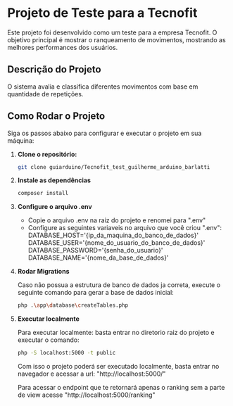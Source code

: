# Projeto de Teste para a Tecnofit

Este projeto foi desenvolvido como um teste para a empresa Tecnofit. 
O objetivo principal é mostrar o ranqueamento de movimentos, mostrando as melhores performances dos usuários.

## Descrição do Projeto

O sistema avalia e classifica diferentes movimentos com base em quantidade de repetições.

## Como Rodar o Projeto

Siga os passos abaixo para configurar e executar o projeto em sua máquina:

1. **Clone o repositório:**

   ```bash
   git clone guiarduino/Tecnofit_test_guilherme_arduino_barlatti

2. **Instale as dependências**

   ```bash
   composer install

3. **Configure o arquivo .env**

   - Copie o arquivo .env na raiz do projeto e renomei para ".env"
   - Configure as seguintes variaveis no arquivo que você criou ".env":
        DATABASE_HOST='{ip_da_maquina_do_banco_de_dados}'
        DATABASE_USER='{nome_do_usuario_do_banco_de_dados}'
        DATABASE_PASSWORD='{senha_do_usuario}'
        DATABASE_NAME='{nome_da_base_de_dados}'

4. **Rodar Migrations**

   Caso não possua a estrutura de banco de dados ja correta, execute o seguinte comando para gerar a base de dados inicial:
   ```bash
   php .\app\database\createTables.php

5. **Executar localmente**

   Para executar localmente: basta entrar no diretorio raiz do projeto e executar o comando:
   ```bash
   php -S localhost:5000 -t public
   ```
   
   Com isso o projeto poderá ser executado localmente, basta entrar no navegador e acessar a url: "http://localhost:5000/"

   Para acessar o endpoint que te retornará apenas o ranking sem a parte de view acesse "http://localhost:5000/ranking"